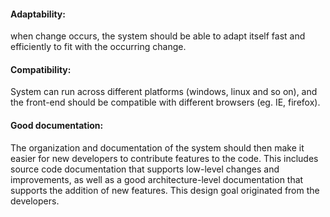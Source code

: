 #### Adaptability:
when change occurs, the system should be able to adapt itself fast and efficiently to fit with the occurring change.
#### Compatibility:
System can run across different platforms (windows, linux and so on), and the front-end should be compatible with different browsers (eg. IE, firefox).
#### Good documentation:
The organization and documentation of
the system should then make it easier for new developers to contribute
features to the code. This includes source code documentation that supports low-level
changes and improvements, as well as a good architecture-level documentation that
supports the addition of new features. This design goal originated from the developers.

